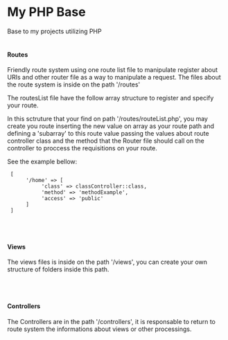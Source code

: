 # My PHP Base

<body style="width: 100% !important;">
Base to my projects utilizing PHP
<br><br>

<h4> Routes </h4>

<p>
Friendly route system using one route list file to manipulate register about URIs and other router file as a way to manipulate a request.
The files about the route system is inside on the path '/routes'

The routesList file have the follow array structure to register and specify your route.

In this sctruture that your find on path '/routes/routeList.php', you may create you route inserting the new value on array as your route path and defining a 'subarray' to this route value  passing the values about route controller class and the method that the Router file should call on the controller to proccess the requisitions on your route. 
     
See the example bellow:

     [
          '/home' => [
               'class' => classController::class,
               'method' => 'methodExample',
               'access' => 'public'
          ]
     ]
</p>


<br><br>

<h4> Views </h4>
The views files is inside on the path '/views', you can create your own structure of folders inside this path.

<br><br>

<h4> Controllers </h4>
The Controllers are in the path '/controllers', it is responsable to return to route system the informations about views or other processings.
</body>
